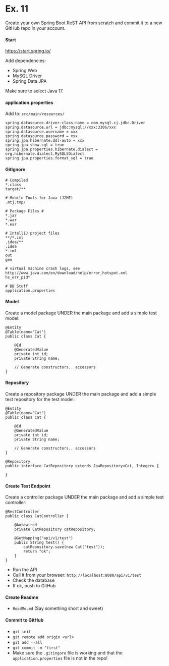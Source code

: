 # Ex. 11
Create your own Spring Boot ReST API from scratch and commit it to a new GitHub repo in your account.

#### Start
https://start.spring.io/

Add dependencies:
- Spring Web
- MySQL Driver
- Spring Data JPA

Make sure to select Java 17.

#### application.properties
Add to: `src/main/resources/`
```
spring.datasource.driver-class-name = com.mysql.cj.jdbc.Driver
spring.datasource.url = jdbc:mysql://xxx:3306/xxx
spring.datasource.username = xxx
spring.datasource.password = xxx
spring.jpa.hibernate.ddl-auto = xxx
spring.jpa.show-sql = true
spring.jpa.properties.hibernate.dialect = org.hibernate.dialect.MySQL5Dialect
spring.jpa.properties.format_sql = true
```

#### GitIgnore
```
# Compiled
*.class
target/**

# Mobile Tools for Java (J2ME)
.mtj.tmp/

# Package Files #
*.jar
*.war
*.ear

# IntelliJ project files
**/*.iml
.idea/**
.idea
*.iml
out
gen

# virtual machine crash logs, see http://www.java.com/en/download/help/error_hotspot.xml
hs_err_pid*

# DB Stuff
application.properties
```

#### Model
Create a model package UNDER the main package and add a simple test model:
```
@Entity
@Table(name="Cat")
public class Cat {

    @Id
    @GeneratedValue
    private int id;
    private String name;
	
	// Generate constructors.. accessors
}

```

#### Repository
Create a repository package UNDER the main package and add a simple test repository for the test model:
```
@Entity
@Table(name="Cat")
public class Cat {

    @Id
    @GeneratedValue
    private int id;
    private String name;
	
	// Generate constructors.. accessors
}

@Repository
public interface CatRepository extends JpaRepository<Cat, Integer> {

}
```

#### Create Test Endpoint
Create a controller package UNDER the main package and add a simple test controller:
```
@RestController
public class CatController {

    @Autowired
    private CatRepository catRepository;

    @GetMapping("api/v1/test")
    public String test() {
        catRepository.save(new Cat("test"));
        return "ok";
    }
}
```
- Run the API
- Call it from your browser: `http://localhost:8080/api/v1/test`
- Check the database
- If ok, push to GitHub

#### Create Readme
- `ReadMe.md` (Say something short and sweet)

#### Commit to GitHub
- `git init`
- `git remote add origin <url>`
- `git add --all`
- `git commit -m "first"`
- Make sure the `.gitingore` file is working and that the `application.properties` file is not in the repo!
